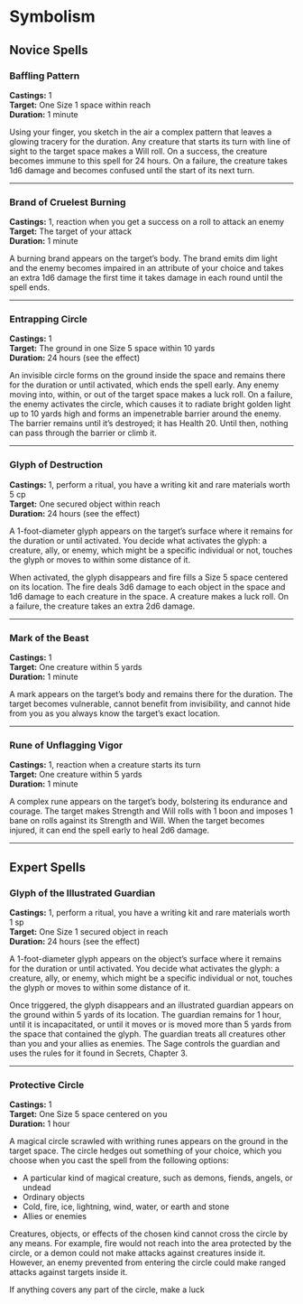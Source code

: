 # Symbolism

## Novice Spells

### Baffling Pattern
**Castings:** 1  
**Target:** One Size 1 space within reach  
**Duration:** 1 minute  

Using your finger, you sketch in the air a complex pattern that leaves a glowing tracery for the duration. Any creature that starts its turn with line of sight to the target space makes a Will roll. On a success, the creature becomes immune to this spell for 24 hours. On a failure, the creature takes 1d6 damage and becomes confused until the start of its next turn.

---

### Brand of Cruelest Burning
**Castings:** 1, reaction when you get a success on a roll to attack an enemy  
**Target:** The target of your attack  
**Duration:** 1 minute  

A burning brand appears on the target’s body. The brand emits dim light and the enemy becomes impaired in an attribute of your choice and takes an extra 1d6 damage the first time it takes damage in each round until the spell ends.

---

### Entrapping Circle
**Castings:** 1  
**Target:** The ground in one Size 5 space within 10 yards  
**Duration:** 24 hours (see the effect)  

An invisible circle forms on the ground inside the space and remains there for the duration or until activated, which ends the spell early. Any enemy moving into, within, or out of the target space makes a luck roll. On a failure, the enemy activates the circle, which causes it to radiate bright golden light up to 10 yards high and forms an impenetrable barrier around the enemy. The barrier remains until it’s destroyed; it has Health 20. Until then, nothing can pass through the barrier or climb it.

---

### Glyph of Destruction
**Castings:** 1, perform a ritual, you have a writing kit and rare materials worth 5 cp  
**Target:** One secured object within reach  
**Duration:** 24 hours (see the effect)  

A 1-foot-diameter glyph appears on the target’s surface where it remains for the duration or until activated. You decide what activates the glyph: a creature, ally, or enemy, which might be a specific individual or not, touches the glyph or moves to within some distance of it.

When activated, the glyph disappears and fire fills a Size 5 space centered on its location. The fire deals 3d6 damage to each object in the space and 1d6 damage to each creature in the space. A creature makes a luck roll. On a failure, the creature takes an extra 2d6 damage.

---

### Mark of the Beast
**Castings:** 1  
**Target:** One creature within 5 yards  
**Duration:** 1 minute  

A mark appears on the target’s body and remains there for the duration. The target becomes vulnerable, cannot benefit from invisibility, and cannot hide from you as you always know the target’s exact location.

---

### Rune of Unflagging Vigor
**Castings:** 1, reaction when a creature starts its turn  
**Target:** One creature within 5 yards  
**Duration:** 1 minute  

A complex rune appears on the target’s body, bolstering its endurance and courage. The target makes Strength and Will rolls with 1 boon and imposes 1 bane on rolls against its Strength and Will. When the target becomes injured, it can end the spell early to heal 2d6 damage.

---

## Expert Spells

### Glyph of the Illustrated Guardian
**Castings:** 1, perform a ritual, you have a writing kit and rare materials worth 1 sp  
**Target:** One Size 1 secured object in reach  
**Duration:** 24 hours (see the effect)  

A 1-foot-diameter glyph appears on the object’s surface where it remains for the duration or until activated. You decide what activates the glyph: a creature, ally, or enemy, which might be a specific individual or not, touches the glyph or moves to within some distance of it.

Once triggered, the glyph disappears and an illustrated guardian appears on the ground within 5 yards of its location. The guardian remains for 1 hour, until it is incapacitated, or until it moves or is moved more than 5 yards from the space that contained the glyph. The guardian treats all creatures other than you and your allies as enemies. The Sage controls the guardian and uses the rules for it found in Secrets, Chapter 3.

---

### Protective Circle
**Castings:** 1  
**Target:** One Size 5 space centered on you  
**Duration:** 1 hour  

A magical circle scrawled with writhing runes appears on the ground in the target space. The circle hedges out something of your choice, which you choose when you cast the spell from the following options:

- A particular kind of magical creature, such as demons, fiends, angels, or undead  
- Ordinary objects  
- Cold, fire, ice, lightning, wind, water, or earth and stone  
- Allies or enemies  

Creatures, objects, or effects of the chosen kind cannot cross the circle by any means. For example, fire would not reach into the area protected by the circle, or a demon could not make attacks against creatures inside it. However, an enemy prevented from entering the circle could make ranged attacks against targets inside it.

If anything covers any part of the circle, make a luck
